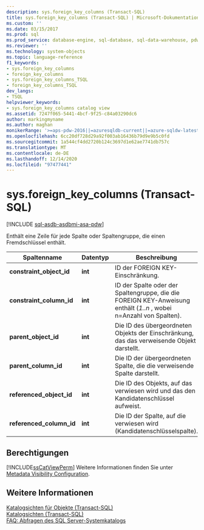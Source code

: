 ```yaml
---
description: sys.foreign_key_columns (Transact-SQL)
title: sys.foreign_key_columns (Transact-SQL) | Microsoft-Dokumentation
ms.custom: ''
ms.date: 03/15/2017
ms.prod: sql
ms.prod_service: database-engine, sql-database, sql-data-warehouse, pdw
ms.reviewer: ''
ms.technology: system-objects
ms.topic: language-reference
f1_keywords:
- sys.foreign_key_columns
- foreign_key_columns
- sys.foreign_key_columns_TSQL
- foreign_key_columns_TSQL
dev_langs:
- TSQL
helpviewer_keywords:
- sys.foreign_key_columns catalog view
ms.assetid: 7247f065-5441-4bcf-9f25-c84a03290dc6
author: markingmyname
ms.author: maghan
monikerRange: '>=aps-pdw-2016||=azuresqldb-current||=azure-sqldw-latest||>=sql-server-2016||>=sql-server-linux-2017||=azuresqldb-mi-current'
ms.openlocfilehash: 6cc20df728d29a92f003ab16436b79d9e9b5c0fd
ms.sourcegitcommit: 1a544cf4dd2720b124c3697d1e62ae7741db757c
ms.translationtype: MT
ms.contentlocale: de-DE
ms.lasthandoff: 12/14/2020
ms.locfileid: "97477441"
---
```

# <a name="sysforeign_key_columns-transact-sql"></a>sys.foreign_key_columns (Transact-SQL)
[!INCLUDE [sql-asdb-asdbmi-asa-pdw](../../includes/applies-to-version/sql-asdb-asdbmi-asa-pdw.md)]

  Enthält eine Zeile für jede Spalte oder Spaltengruppe, die einen Fremdschlüssel enthält.  
  
|Spaltenname|Datentyp|Beschreibung|  
|-----------------|---------------|-----------------|  
|**constraint_object_id**|**int**|ID der FOREIGN KEY-Einschränkung.|  
|**constraint_column_id**|**int**|ID der Spalte oder der Spaltengruppe, die die FOREIGN KEY-Anweisung enthält (*1..n* , wobei n=Anzahl von Spalten).|  
|**parent_object_id**|**int**|Die ID des übergeordneten Objekts der Einschränkung, das das verweisende Objekt darstellt.|  
|**parent_column_id**|**int**|Die ID der übergeordneten Spalte, die die verweisende Spalte darstellt.|  
|**referenced_object_id**|**int**|Die ID des Objekts, auf das verwiesen wird und das den Kandidatenschlüssel aufweist.|  
|**referenced_column_id**|**int**|Die ID der Spalte, auf die verwiesen wird (Kandidatenschlüsselspalte).|  
  
## <a name="permissions"></a>Berechtigungen  
 [!INCLUDE[ssCatViewPerm](../../includes/sscatviewperm-md.md)] Weitere Informationen finden Sie unter [Metadata Visibility Configuration](../../relational-databases/security/metadata-visibility-configuration.md).  
  
## <a name="see-also"></a>Weitere Informationen  
 [Katalogsichten für Objekte &#40;Transact-SQL&#41;](../../relational-databases/system-catalog-views/object-catalog-views-transact-sql.md)   
 [Katalogsichten &#40;Transact-SQL&#41;](../../relational-databases/system-catalog-views/catalog-views-transact-sql.md)   
 [FAQ: Abfragen des SQL Server-Systemkatalogs](../../relational-databases/system-catalog-views/querying-the-sql-server-system-catalog-faq.md)  
  
  
